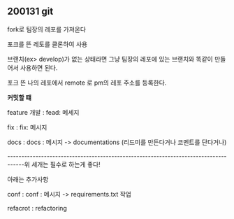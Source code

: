 ## 200131 git



fork로 팀장의 레포를 가져온다

포크를 뜬 레토를 클론하여 사용

브랜치(ex> develop)가 없는 상태라면 그냥 팀장의 레포에 있는 브랜치와 똑같이 만들어서 사용하면 된다.



포크 뜬 나의 레포에서 remote 로 pm의 레포 주소를 등록한다.



**커밋할 떄** 

feature 개발 : fead: 메세지

fix		: fix: 메시지

docs			: docs : 메시지		-> documentations (리드미를 만든다거나 코멘트를 단다거나)

------------------------------------------------------------------------------------위 세개는 필수로 하는게 좋다!

아래는 추가사항

conf			: conf : 메시지		->  requirements.txt 작업

refacrot 	: refactoring